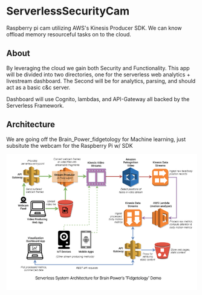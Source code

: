 # ServerlessSecurityCam
Raspberry pi cam utilizing AWS's Kinesis Producer SDK. 
We can know offload memory resourceful tasks on to the cloud.

## About 
By leveraging the cloud we gain both Security and Functionality. This app will be divided into two directories, one for the serverless web analytics + livestream dashboard. The Second will be for analytics, parsing, and should act as a basic c&c server. 


Dashboard will use Cognito, lambdas, and API-Gateway all backed by the Serverless Framework. 

## Architecture

We are going off the Brain_Power_fidgetology for Machine learning, just subsitute the webcam for the Raspberry Pi w/ SDK

![Screenshot](https://github.com/DustinTheGreat/ServerlessSecurityCam/blob/main/Brain_Power_fidgetology_02__SystemArchitectureDiagram.png)
